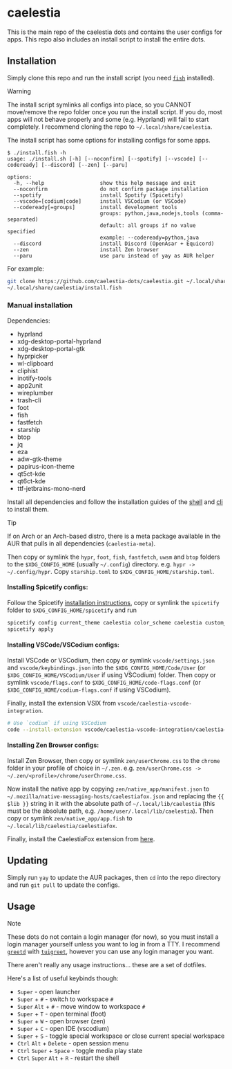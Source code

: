 # caelestia

This is the main repo of the caelestia dots and contains the user configs for
apps. This repo also includes an install script to install the entire dots.

## Installation

Simply clone this repo and run the install script (you need
[`fish`](https://github.com/fish-shell/fish-shell) installed).

> [!WARNING]
> The install script symlinks all configs into place, so you CANNOT
> move/remove the repo folder once you run the install script. If
> you do, most apps will not behave properly and some (e.g. Hyprland)
> will fail to start completely. I recommend cloning the repo to
> `~/.local/share/caelestia`.

The install script has some options for installing configs for some apps.

```
$ ./install.fish -h
usage: ./install.sh [-h] [--noconfirm] [--spotify] [--vscode] [--codeready] [--discord] [--zen] [--paru]

options:
  -h, --help                  show this help message and exit
  --noconfirm                 do not confirm package installation
  --spotify                   install Spotify (Spicetify)
  --vscode=[codium|code]      install VSCodium (or VSCode)
  --codeready[=groups]        install development tools
                              groups: python,java,nodejs,tools (comma-separated)
                              default: all groups if no value specified
                              example: --codeready=python,java
  --discord                   install Discord (OpenAsar + Equicord)
  --zen                       install Zen browser
  --paru                      use paru instead of yay as AUR helper
```

For example:

```sh
git clone https://github.com/caelestia-dots/caelestia.git ~/.local/share/caelestia
~/.local/share/caelestia/install.fish
```

### Manual installation

Dependencies:

-   hyprland
-   xdg-desktop-portal-hyprland
-   xdg-desktop-portal-gtk
-   hyprpicker
-   wl-clipboard
-   cliphist
-   inotify-tools
-   app2unit
-   wireplumber
-   trash-cli
-   foot
-   fish
-   fastfetch
-   starship
-   btop
-   jq
-   eza
-   adw-gtk-theme
-   papirus-icon-theme
-   qt5ct-kde
-   qt6ct-kde
-   ttf-jetbrains-mono-nerd

Install all dependencies and follow the installation guides of the
[shell](https://github.com/caelestia-dots/shell) and [cli](https://github.com/caelestia-dots/cli)
to install them.

> [!TIP]
> If on Arch or an Arch-based distro, there is a meta package available in the AUR
> that pulls in all dependencies (`caelestia-meta`).

Then copy or symlink the `hypr`, `foot`, `fish`, `fastfetch`, `uwsm` and `btop` folders to the
`$XDG_CONFIG_HOME` (usually `~/.config`) directory. e.g. `hypr -> ~/.config/hypr`.
Copy `starship.toml` to `$XDG_CONFIG_HOME/starship.toml`.

#### Installing Spicetify configs:

Follow the Spicetify [installation instructions](https://spicetify.app/docs/advanced-usage/installation),
copy or symlink the `spicetify` folder to `$XDG_CONFIG_HOME/spicetify` and run

```sh
spicetify config current_theme caelestia color_scheme caelestia custom_apps marketplace
spicetify apply
```

#### Installing VSCode/VSCodium configs:

Install VSCode or VSCodium, then copy or symlink `vscode/settings.json` and
`vscode/keybindings.json` into the `$XDG_CONFIG_HOME/Code/User` (or `$XDG_CONFIG_HOME/VSCodium/User`
if using VSCodium) folder. Then copy or symlink `vscode/flags.conf` to `$XDG_CONFIG_HOME/code-flags.conf`
(or `$XDG_CONFIG_HOME/codium-flags.conf` if using VSCodium).

Finally, install the extension VSIX from `vscode/caelestia-vscode-integration`.

```sh
# Use `codium` if using VSCodium
code --install-extension vscode/caelestia-vscode-integration/caelestia-vscode-integration-*.vsix
```

#### Installing Zen Browser configs:

Install Zen Browser, then copy or symlink `zen/userChrome.css` to the `chrome` folder in your
profile of choice in `~/.zen`. e.g. `zen/userChrome.css -> ~/.zen/<profile>/chrome/userChrome.css`.

Now install the native app by copying `zen/native_app/manifest.json` to
`~/.mozilla/native-messaging-hosts/caelestiafox.json` and replacing the `{{ $lib }}` string in it
with the absolute path of `~/.local/lib/caelestia` (this must be the absolute path, e.g.
`/home/user/.local/lib/caelestia`). Then copy or symlink `zen/native_app/app.fish` to
`~/.local/lib/caelestia/caelestiafox`.

Finally, install the CaelestiaFox extension from [here](https://addons.mozilla.org/en-US/firefox/addon/caelestiafox).

## Updating

Simply run `yay` to update the AUR packages, then `cd` into the repo directory and run `git pull` to update the configs.

## Usage

> [!NOTE]
> These dots do not contain a login manager (for now), so you must install a
> login manager yourself unless you want to log in from a TTY. I recommend
> [`greetd`](https://sr.ht/~kennylevinsen/greetd) with
> [`tuigreet`](https://github.com/apognu/tuigreet), however you can use
> any login manager you want.

There aren't really any usage instructions... these are a set of dotfiles.

Here's a list of useful keybinds though:

-   `Super` - open launcher
-   `Super` + `#` - switch to workspace `#`
-   `Super` `Alt` + `#` - move window to workspace `#`
-   `Super` + `T` - open terminal (foot)
-   `Super` + `W` - open browser (zen)
-   `Super` + `C` - open IDE (vscodium)
-   `Super` + `S` - toggle special workspace or close current special workspace
-   `Ctrl` `Alt` + `Delete` - open session menu
-   `Ctrl` `Super` + `Space` - toggle media play state
-   `Ctrl` `Super` `Alt` + `R` - restart the shell

